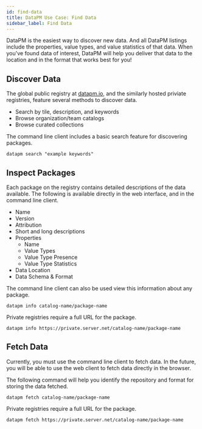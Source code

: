 ```yaml
---
id: find-data
title: DataPM Use Case: Find Data
sidebar_label: Find Data
---
```


DataPM is the easiest way to discover new data. And all DataPM listings include the properties, value types, and value statistics of that data. When you've found data of interest, DataPM will help you deliver that data to the location and in the format that works best for you!

## Discover Data

The global public registry at [datapm.io](https://datapm.io), and the similarly hosted priviate registries, feature several methods to discover data. 


* Search by tile, description, and keywords
* Browse organization/team catalogs
* Browse curated collections 


The command line client includes a basic search feature for discovering packages. 

```text
datapm search "example keywords"
```


## Inspect Packages

Each package on the registry contains detailed descriptions of the data available. The following is available directly in the web interface, and in the command line client. 

* Name
* Version
* Attribution
* Short and long descriptions
* Properties
  * Name
  * Value Types
  * Value Type Presence 
  * Value Type Statistics
* Data Location
* Data Schema & Format


The command line client can also be used view this information about any package. 

```text
datapm info catalog-name/package-name
```

Private registries require a full URL for the package. 

```text
datapm info https://private.server.net/catalog-name/package-name
```

## Fetch Data 

Currently, you must use the command line client to fetch data. In the future, you will be able to use the web client to fetch data directly in the browser. 

The following command will help you identify the repository and format for storing the data fetched. 

```text
datapm fetch catalog-name/package-name
```

Private registries require a full URL for the package. 


```text
datapm fetch https://private.server.net/catalog-name/package-name
```




